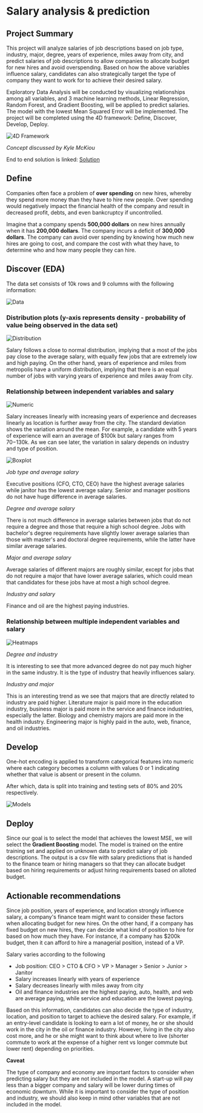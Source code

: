 # Salary analysis & prediction

## Project Summary

This project will analyze salaries of job descriptions based on job type, industry, major, degree, years of experience, miles away from city, and predict salaries of job descriptions to allow companies to allocate budget for new hires and avoid overspending. Based on how the above variables influence salary, candidates can also strategically target the type of company they want to work for to achieve their desired salary.

Exploratory Data Analysis will be conducted by visualizing relationships among all variables, and 3 machine learning methods, Linear Regression, Random Forest, and Gradient Boosting, will be applied to predict salaries. The model with the lowest Mean Squared Error will be implemented. The project will be completed using the 4D framework: Define, Discover, Develop, Deploy.

![4D Framework](./images/4D_DS_framework.PNG)

*Concept discussed by Kyle McKiou*

End to end solution is linked: [Solution](https://github.com/tjeng/projects/blob/master/salary.ipynb)

## Define 

Companies often face a problem of **over spending** on new hires, whereby they spend more money than they have to hire new people. Over spending would negatively impact the financial health of the company and result in decreased profit, debts, and even bankcruptcy if uncontrolled. 

Imagine that a company spends **500,000 dollars** on new hires annually when it has **200,000 dollars**. The company incurs a deficit of **300,000 dollars**. The company can avoid over spending by knowing how much new hires are going to cost, and compare the cost with what they have, to determine who and how many people they can hire.

## Discover (EDA)

The data set consists of 10k rows and 9 columns with the following information:

![Data](./images/data.PNG)

### Distribution plots (y-axis represents density - probability of value being observed in the data set)

![Distribution](./images/dist.PNG)

Salary follows a close to normal distribution, implying that a most of the jobs pay close to the average salary, with equally few jobs that are extremely low and high paying. On the other hand, years of experience and miles from metropolis have a uniform distribution, implying that there is an equal number of jobs with varying years of experience and miles away from city.

### Relationship between independent variables and salary 

![Numeric](./images/numeric.png)

Salary increases linearly with increasing years of experience and decreases linearly as location is further away from the city. The standard deviation shows the variation around the mean. For example, a candidate with 5 years of experience will earn an average of $100k but salary ranges from $70-$130k. As we can see later, the variation in salary depends on industry and type of position.

![Boxplot](./images/boxplot.png)

*Job type and average salary*

Executive positions (CFO, CTO, CEO) have the highest average salaries while janitor has the lowest average salary. Senior and manager positions do not have huge difference in average salaries.

*Degree and average salary*

There is not much difference in average salaries between jobs that do not require a degree and those that require a high school degree. Jobs with bachelor's degree requirements have slightly lower average salaries than those with master's and doctoral degree requirements, while the latter have similar average salaries.

*Major and average salary*

Average salaries of different majors are roughly similar, except for jobs that do not require a major that have lower average salaries, which could mean that candidates for these jobs have at most a high school degree.

*Industry and salary*

Finance and oil are the highest paying industries.

### Relationship between multiple independent variables and salary

![Heatmaps](./images/heatmap.png)

*Degree and industry*

It is interesting to see that more advanced degree do not pay much higher in the same industry. It is the type of industry that heavily influences salary.

*Industry and major*

This is an interesting trend as we see that majors that are directly related to industry are paid higher. Literature major is paid more in the education industry, business major is paid more in the service and finance industries, especially the latter. Biology and chemistry majors are paid more in the health industry. Engineering major is highly paid in the auto, web, finance, and oil industries.

## Develop

One-hot encoding is applied to transform categorical features into numeric where each category becomes a column with values 0 or 1 indicating whether that value is absent or present in the column. 

After which, data is split into training and testing sets of 80% and 20% respectively.

![Models](./images/model.png)

## Deploy

Since our goal is to select the model that achieves the lowest MSE, we will select the **Gradient Boosting** model. The model is trained on the entire training set and applied on unknown data to predict salary of job descriptions. The output is a csv file with salary predictions that is handed to the finance team or hiring managers so that they can allocate budget based on hiring requirements or adjust hiring requirements based on alloted budget.

## Actionable recommendations

Since job position, years of experience, and location strongly influence salary, a company's finance team might want to consider these factors when allocating budget for new hires. On the other hand, if a company has fixed budget on new hires, they can decide what kind of position to hire for based on how much they have. For instance, if a company has $200k budget, then it can afford to hire a managerial position, instead of a VP.

Salary varies according to the following

- Job position: CEO > CTO & CFO > VP > Manager > Senior > Junior > Janitor
- Salary increases linearly with years of experience
- Salary decreases linearly with miles away from city
- Oil and finance industries are the highest paying, auto, health, and web are average paying, while service and education are the lowest paying.

Based on this information, candidates can also decide the type of industry, location, and position to target to achieve the desired salary. For example, if an entry-level candidate is looking to earn a lot of money, he or she should work in the city in the oil or finance industry. However, living in the city also cost more, and he or she might want to think about where to live (shorter commute to work at the expense of a higher rent vs longer commute but lower rent) depending on priorities.

**Caveat**

The type of company and economy are important factors to consider when predicting salary but they are not included in the model. A start-up will pay less than a bigger company and salary will be lower during times of economic downturn. While it is important to consider the type of position and industry, we should also keep in mind other variables that are not included in the model.
